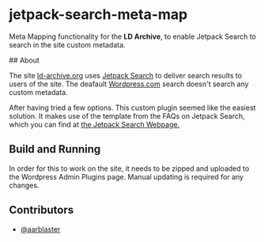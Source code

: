 # jetpack-search-meta-map
Meta Mapping functionality for the **LD Archive**, to enable Jetpack Search to search in the site custom metadata.

## About

The site [ld-archive.org](https://ld-archive.org) uses [Jetpack Search](https://jetpack.com/upgrade/search/)
to deliver search results to users of the site. The deafault [Wordpress.com](https://wordpress.com) search doesn't search any custom metadata.

After having tried a few options. This custom plugin seemed like the easiest solution.
It makes use of the template from the FAQs on Jetpack Search, which you can find at [the Jetpack Search Webpage.](https://jetpack.com/support/search/frequently-asked-questions/)

## Build and Running
In order for this to work on the site, it needs to be zipped and uploaded to the Wordpress Admin Plugins page. Manual updating is required for any changes. 

## Contributors

- [@aarblaster](https://github.com/aarblaster)
